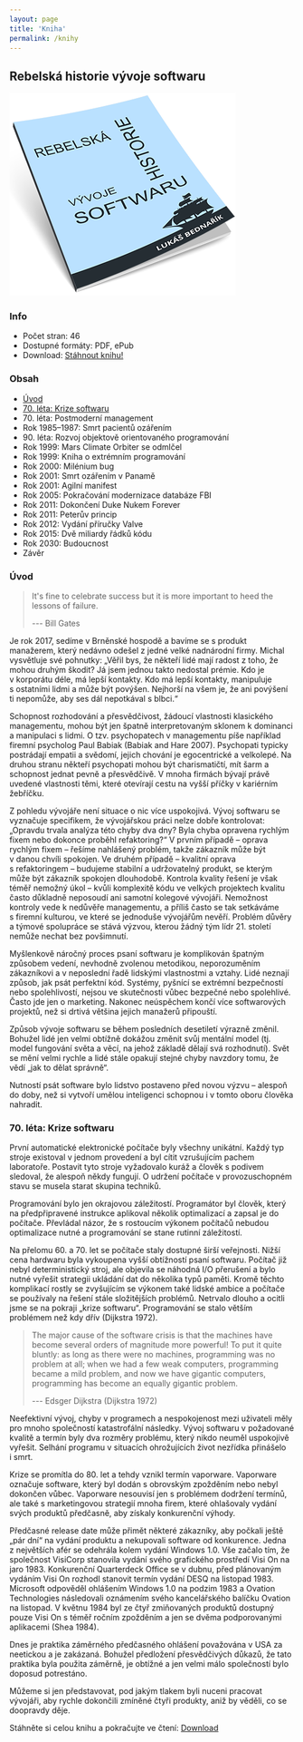 ```yaml
---
layout: page
title: 'Kniha'
permalink: /knihy
---
```


## Rebelská historie vývoje softwaru

![Rebelská historie vývoje softwaru](/assets/kniha-rebelska-historie-obalka-1.png)

### Info

- Počet stran: 46
- Dostupné formáty: PDF, ePub
- Download: [Stáhnout knihu!](/download-rebelska-historie-vyvoje-softwaru)

### Obsah

- [Úvod](#úvod)
- [70\. léta: Krize softwaru](#70-léta-krize-softwaru)
- 70\. léta: Postmoderní management
- Rok 1985–1987: Smrt pacientů ozářením
- 90\. léta: Rozvoj objektově orientovaného programování
- Rok 1999: Mars Climate Orbiter se odmlčel
- Rok 1999: Kniha o extrémním programování
- Rok 2000: Milénium bug
- Rok 2001: Smrt ozářením v Panamě
- Rok 2001: Agilní manifest
- Rok 2005: Pokračování modernizace databáze FBI
- Rok 2011: Dokončení Duke Nukem Forever
- Rok 2011: Peterův princip
- Rok 2012: Vydání příručky Valve
- Rok 2015: Dvě miliardy řádků kódu
- Rok 2030: Budoucnost
- Závěr

### Úvod

> It's fine to celebrate success but it is more important to heed the lessons of failure.
> 
> --- Bill Gates

Je rok 2017, sedíme v Brněnské hospodě a bavíme se s produkt manažerem,
který nedávno odešel z jedné velké nadnárodní firmy. Michal vysvětluje své pohnutky:
„Věřil bys, že někteří lidé mají radost z toho, že mohou druhým škodit? Já jsem jednou
takto nedostal prémie. Kdo je v korporátu déle, má lepší kontakty. Kdo má lepší kontakty,
manipuluje s ostatními lidmi a může být povýšen. Nejhorší na všem je, že ani povýšení ti nepomůže,
aby ses dál nepotkával s blbci.“

Schopnost rozhodování a přesvědčivost, žádoucí vlastnosti klasického managementu,
mohou být jen špatně interpretovaným sklonem k dominanci a manipulaci s lidmi. O tzv.
psychopatech v managementu píše například firemní psycholog Paul Babiak (Babiak and Hare 2007).
Psychopati typicky postrádají empatii a svědomí, jejich chování je egocentrické a velkolepé.
Na druhou stranu někteří psychopati mohou být charismatičtí, mít šarm a schopnost jednat pevně 
a přesvědčivě. V mnoha firmách bývají právě uvedené vlastnosti těmi, které otevírají cestu na
vyšší příčky v kariérním žebříčku.

Z pohledu vývojáře není situace o nic více uspokojivá. Vývoj softwaru se vyznačuje specifikem,
že vývojářskou práci nelze dobře kontrolovat: „Opravdu trvala analýza této chyby dva dny? Byla
chyba opravena rychlým fixem nebo dokonce proběhl refaktoring?“ V prvním případě – oprava rychlým
fixem – řešíme nahlášený problém, takže zákazník může být v danou chvíli spokojen. Ve druhém případě
– kvalitní oprava s refaktoringem – budujeme stabilní a udržovatelný produkt, se kterým může být
zákazník spokojen dlouhodobě. Kontrola kvality řešení je však téměř nemožný úkol – kvůli komplexitě
kódu ve velkých projektech kvalitu často důkladně neposoudí ani samotní kolegové vývojáři.
Nemožnost kontroly vede k nedůvěře managementu, a příliš často se tak setkáváme s firemní kulturou,
ve které se jednoduše vývojářům nevěří. Problém důvěry a týmové spolupráce se stává výzvou, kterou
žádný tým lídr 21. století nemůže nechat bez povšimnutí.

Myšlenkově náročný proces psaní softwaru je komplikován špatným způsobem vedení, nevhodně zvolenou
metodikou, neporozuměním zákazníkovi a v neposlední řadě lidskými vlastnostmi a vztahy. Lidé neznají
způsob, jak psát perfektní kód. Systémy, pyšnící se extrémní bezpečností nebo spolehlivostí, nejsou
ve skutečnosti vůbec bezpečné nebo spolehlivé. Často jde jen o marketing. Nakonec neúspěchem končí
více softwarových projektů, než si drtivá většina jejich manažerů připouští.

Způsob vývoje softwaru se během posledních desetiletí výrazně změnil. Bohužel lidé jen velmi obtížně
dokážou změnit svůj mentální model (tj. model fungování světa a věcí, na jehož základě dělají svá rozhodnutí).
Svět se mění velmi rychle a lidé stále opakují stejné chyby navzdory tomu, že vědí „jak to dělat správně“.

Nutností psát software bylo lidstvo postaveno před novou výzvu – alespoň do doby, než si vytvoří umělou
inteligenci schopnou i v tomto oboru člověka nahradit.

### 70\. léta: Krize softwaru

První automatické elektronické počítače byly všechny unikátní. Každý typ stroje existoval v jednom
provedení a byl cítit vzrušujícím pachem laboratoře. Postavit tyto stroje vyžadovalo kuráž a člověk
s podivem sledoval, že alespoň někdy fungují. O udržení počítače v provozuschopném stavu se musela starat skupina techniků.

Programování bylo jen okrajovou záležitostí. Programátor byl člověk, který na předpřipravené instrukce aplikoval
několik optimalizací a zapsal je do počítače. Převládal názor, že s rostoucím výkonem počítačů nebudou optimalizace
nutné a programování se stane rutinní záležitostí.

Na přelomu 60. a 70. let se počítače staly dostupné širší veřejnosti. Nižší cena hardwaru byla vykoupena vyšší
obtížností psaní softwaru. Počítač již nebyl deterministický stroj, ale objevila se náhodná I/O přerušení a bylo
nutné vyřešit strategii ukládání dat do několika typů paměti. Kromě těchto komplikací rostly se zvyšujícím se
výkonem také lidské ambice a počítače se používaly na řešení stále složitějších problémů. Netrvalo dlouho a ocitli
jsme se na pokraji „krize softwaru“. Programování se stalo větším problémem než kdy dřív (Dijkstra 1972).

> The major cause of the software crisis is that the machines have become several orders of magnitude more
> powerful! To put it quite bluntly: as long as there were no machines, programming was no problem at all;
> when we had a few weak computers, programming became a mild problem, and now we have gigantic computers,
> programming has become an equally gigantic problem.
> 
> --- Edsger Dijkstra (Dijkstra 1972)

Neefektivní vývoj, chyby v programech a nespokojenost mezi uživateli měly pro mnoho společností katastrofální následky.
Vývoj softwaru v požadované kvalitě a termín byly dva rozměry problému, který nikdo neuměl uspokojivě vyřešit.
Selhání programu v situacích ohrožujících život nezřídka přinášelo i smrt.

Krize se promítla do 80. let a tehdy vznikl termín vaporware. Vaporware označuje software, který byl dodán s obrovským
zpožděním nebo nebyl dokončen vůbec. Vaporware nesouvisí jen s problémem dodržení termínů, ale také s marketingovou
strategií mnoha firem, které ohlašovaly vydání svých produktů předčasně, aby získaly konkurenční výhody.

Předčasné release date může přimět některé zákazníky, aby počkali ještě „pár dní“ na vydání produktu a nekupovali
software od konkurence. Jedna z největších afér se odehrála kolem vydání Windows 1.0. Vše začalo tím, že společnost
VisiCorp stanovila vydání svého grafického prostředí Visi On na jaro 1983. Konkurenční Quarterdeck Office se v dubnu,
před plánovaným vydáním Visi On rozhodl stanovit termín vydání DESQ na listopad 1983. Microsoft odpověděl ohlášením
Windows 1.0 na podzim 1983 a Ovation Technologies následovali oznámením svého kancelářského balíčku Ovation na listopad.
V květnu 1984 byl ze čtyř zmiňovaných produktů dostupný pouze Visi On s téměř ročním zpožděním a jen se dvěma podporovanými
aplikacemi (Shea 1984).

Dnes je praktika záměrného předčasného ohlášení považována v USA za neetickou a je zakázaná. Bohužel předložení přesvědčivých
důkazů, že tato praktika byla použita záměrně, je obtížné a jen velmi málo společností bylo doposud potrestáno.

Můžeme si jen představovat, pod jakým tlakem byli nuceni pracovat vývojáři, aby rychle dokončili zmíněné čtyři produkty,
aniž by věděli, co se doopravdy děje.

Stáhněte si celou knihu a pokračujte ve čtení: [Download](/download-rebelska-historie-vyvoje-softwaru)
